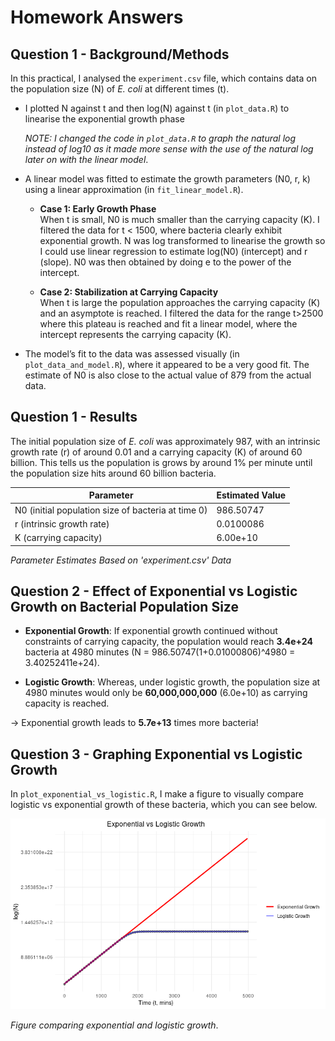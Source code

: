 # Homework Answers 


## Question 1 - Background/Methods

In this practical, I analysed the `experiment.csv` file, which contains data on the population size (N) of *E. coli* at different times (t).

* I plotted N against t and then log(N) against t (in `plot_data.R`) to linearise the exponential growth phase

  *NOTE:  I changed the code in `plot_data.R` to graph the natural log instead of log10 as it made more sense with the use of the natural log later on with the linear model*.
* A linear model was fitted to estimate the growth parameters (N0, r, k) using a linear approximation (in `fit_linear_model.R`).

  - **Case 1: Early Growth Phase**  
    When t is small, N0 is much smaller than the carrying capacity (K). I filtered the data for t < 1500, where bacteria clearly exhibit exponential growth. N was log transformed to linearise the growth so I could use linear regression to estimate log(N0) (intercept) and r (slope). N0 was then obtained by doing e to the power of the intercept.

  - **Case 2: Stabilization at Carrying Capacity**  
    When t is large the population approaches the carrying capacity (K) and an asymptote is reached. I filtered the data for the range t>2500 where this plateau is reached and fit a linear model, where the intercept represents the carrying capacity (K).

* The model’s fit to the data was assessed visually (in `plot_data_and_model.R`), where it appeared to be a very good fit. The estimate of N0 is also close to the actual value of 879 from the actual data.

## Question 1 - Results 

The initial population size of *E. coli* was approximately 987, with an intrinsic growth rate (r) of around 0.01 and a carrying capacity (K) of around 60 billion.
This tells us the population is grows by around 1% per minute until the population size hits around 60 billion bacteria.

| Parameter  | Estimated Value |
| ------------- | ------------- |
|N0 (initial population size of bacteria at time 0)|986.50747|
|r (intrinsic growth rate)|0.0100086|
|K (carrying capacity)|6.00e+10|

*Parameter Estimates Based on 'experiment.csv' Data*

## Question 2 - Effect of Exponential vs Logistic Growth on Bacterial Population Size
- **Exponential Growth**:
  If exponential growth continued without constraints of carrying capacity, the population would reach **3.4e+24** bacteria at 4980 minutes (N = 986.50747(1+0.01000806)^4980 = 3.40252411e+24).

- **Logistic Growth**:
  Whereas, under logistic growth, the population size at 4980 minutes would only be **60,000,000,000** (6.0e+10) as carrying capacity is reached.

-> Exponential growth leads to **5.7e+13** times more bacteria!



## Question 3 - Graphing Exponential vs Logistic Growth 

In `plot_exponential_vs_logistic.R`, I make a figure to visually compare logistic vs exponential growth of these bacteria, which you can see below.

![logistic_growth](./my-homework-files/Exponential_Vs_Logistic_Comparison_Plot.png)

*Figure comparing exponential and logistic growth*.

